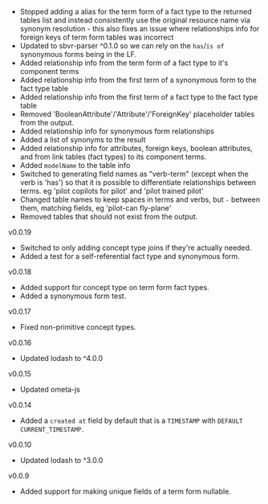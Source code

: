 * Stopped adding a alias for the term form of a fact type to the returned tables list and instead consistently use the original resource name via synonym resolution - this also fixes an issue where relationships info for foreign keys of term form tables was incorrect
* Updated to sbvr-parser ^0.1.0 so we can rely on the `has`/`is of` synonymous forms being in the LF.
* Added relationship info from the term form of a fact type to it's component terms
* Added relationship info from the first term of a synonymous form to the fact type table
* Added relationship info from the first term of a fact type to the fact type table
* Removed 'BooleanAttribute'/'Attribute'/'ForeignKey' placeholder tables from the output.
* Added relationship info for synonymous form relationships
* Added a list of synonyms to the result
* Added relationship info for attributes, foreign keys, boolean attributes, and from link tables (fact types) to its component terms.
* Added `modelName` to the table info
* Switched to generating field names as "verb-term" (except when the verb is 'has') so that it is possible to differentiate relationships between terms. eg 'pilot copilots for pilot' and 'pilot trained pilot'
* Changed table names to keep spaces in terms and verbs, but `-` between them, matching fields, eg 'pilot-can fly-plane'
* Removed tables that should not exist from the output.

v0.0.19

* Switched to only adding concept type joins if they're actually needed.
* Added a test for a self-referential fact type and synonymous form.

v0.0.18

* Added support for concept type on term form fact types.
* Added a synonymous form test.

v0.0.17

* Fixed non-primitive concept types.

v0.0.16

* Updated lodash to ^4.0.0

v0.0.15

* Updated ometa-js

v0.0.14

* Added a `created at` field by default that is a `TIMESTAMP` with `DEFAULT CURRENT_TIMESTAMP`.

v0.0.10

* Updated lodash to ^3.0.0

v0.0.9

* Added support for making unique fields of a term form nullable.
